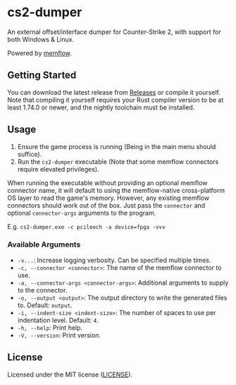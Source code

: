 # cs2-dumper

An external offset/interface dumper for Counter-Strike 2, with support for both Windows & Linux.

Powered by [memflow](https://github.com/memflow/memflow).

## Getting Started

You can download the latest release from [Releases](https://github.com/a2x/cs2-dumper/releases) or compile it yourself.
Note that compiling it yourself requires your Rust compiler version to be at least 1.74.0 or newer, and the nightly
toolchain must be installed.

## Usage

1. Ensure the game process is running (Being in the main menu should suffice).
2. Run the `cs2-dumper` executable (Note that some memflow connectors require elevated privileges).

When running the executable without providing an optional memflow connector name, it will default to using the
memflow-native cross-platform OS layer to read the game's memory. However, any existing memflow connectors should work
out of the box.
Just pass the `connector` and optional `connector-args` arguments to the program.

E.g. `cs2-dumper.exe -c pcileech -a device=fpga -vvv`

### Available Arguments

- `-v...`: Increase logging verbosity. Can be specified multiple times.
- `-c, --connector <connector>`: The name of the memflow connector to use.
- `-a, --connector-args <connector-args>`: Additional arguments to supply to the connector.
- `-o, --output <output>`: The output directory to write the generated files to. Default: `output`.
- `-i, --indent-size <indent-size>`: The number of spaces to use per indentation level. Default: `4`.
- `-h, --help`: Print help.
- `-V, --version`: Print version.

## License

Licensed under the MIT license ([LICENSE](./LICENSE)).
